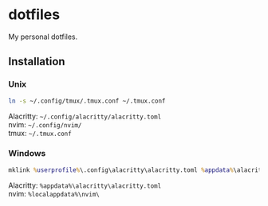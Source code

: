 # dotfiles

My personal dotfiles.

## Installation
### Unix

```sh
ln -s ~/.config/tmux/.tmux.conf ~/.tmux.conf
```

Alacritty:  `~/.config/alacritty/alacritty.toml` \
nvim:       `~/.config/nvim/` \
tmux:       `~/.tmux.conf`

### Windows

```cmd
mklink %userprofile%\.config\alacritty\alacritty.toml %appdata%\alacritty\alacritty.toml
```

Alacritty:  `%appdata%\alacritty\alacritty.toml` \
nvim:       `%localappdata%\nvim\`


